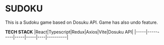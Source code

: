 # SUDOKU
This is a Sudoku game based on Dosuku API. Game has also undo feature. 

**TECH STACK**
|React|Typescript|Redux|Axios|Vite|Dosuku API|
|-----|----------|-----|-----|----|----------|
